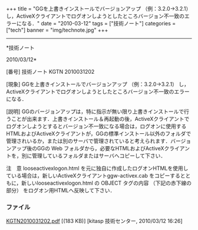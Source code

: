 ﻿+++
title = "GGを上書きインストールでバージョンアップ （例：3.2.0→3.2.1） し，ActiveXクライアントでログオンしようとしたところバージョン不一致のエラーになる．"
date = "2010-03-12"
tags = ["技術ノート"]
categories = ["tech"]
banner = "img/technote.jpg"
+++

-----------------------------------------------------------------------------------------------------------------------------

*技術ノート

2010/03/12*


[番号]
技術ノート KGTN 2010031202

[現象]
GGを上書きインストールでバージョンアップ （例：3.2.0→3.2.1）
し，ActiveXクライアントでログオンしようとしたところバージョン不一致のエラーになる．

[説明]
GGのバージョンアップは，特に指示が無い限り上書きインストールで行うことが出来ます．上書きインストール＆再起動の後，ActiveXクライアントでログオンしようとするとバージョン不一致になる場合は，ログオンに使用するHTMLおよびActiveXクライアントが，GGの標準インストール以外のフォルダで管理されいるか，または別のサーバで管理されていると考えられます．バージョンアップ後のGGの
Web
フォルダから，必要なHTMLおよびActiveXクライアントを，別に管理しているフォルダまたはサーバへコピーして下さい．

注　意
looseactivexlogon.html
を元に独自に作成したログオンHTMLを使用している場合は，新しいActiveXクライアントggw-activex.cab
をコピーするとともに，新しいlooseactivexlogon.html の OBJECT タグの内容
（下記の赤下線の部分） をログオン用HTMLへ反映して下さい．


### ファイル

 
 


[KGTN2010031202.pdf](http://techreport.kitasp.net/attachments/download/93/KGTN2010031202.pdf)
 [(183 KB)] [kitasp 技術センター, 2010/03/12
16:26]


 


 

